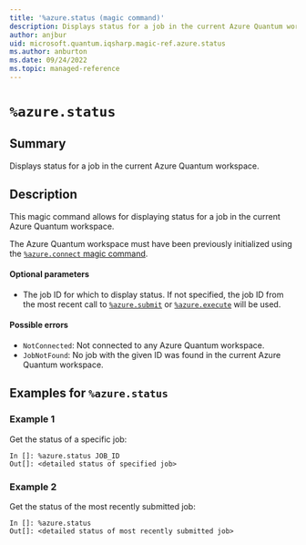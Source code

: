 ```yaml
---
title: '%azure.status (magic command)'
description: Displays status for a job in the current Azure Quantum workspace.
author: anjbur
uid: microsoft.quantum.iqsharp.magic-ref.azure.status
ms.author: anburton
ms.date: 09/24/2022
ms.topic: managed-reference
---
```


<!--
    NB: This file has been automatically generated from Microsoft.Quantum.IQSharp.AzureClient.dll,
        please do not manually edit it.

    [DEBUG] JSON source:
        {"Name": "%azure.status", "Documentation": {"Summary": "Displays status for a job in the current Azure Quantum workspace.", "Full": null, "Description": "\r\nThis magic command allows for displaying status for a job in the current \r\nAzure Quantum workspace.\r\n\r\nThe Azure Quantum workspace must have been previously initialized\r\nusing the [`%azure.connect` magic command](https://docs.microsoft.com/qsharp/api/iqsharp-magic/azure.connect).\r\n\r\n#### Optional parameters\r\n\r\n- The job ID for which to display status. If not specified, the job ID from\r\nthe most recent call to [`%azure.submit`](https://docs.microsoft.com/qsharp/api/iqsharp-magic/azure.submit)\r\nor [`%azure.execute`](https://docs.microsoft.com/qsharp/api/iqsharp-magic/azure.execute) will be used.\r\n\r\n#### Possible errors\r\n\r\n- `NotConnected`: Not connected to any Azure Quantum workspace.\r\n- `JobNotFound`: No job with the given ID was found in the current Azure Quantum workspace.\r\n                    ", "Remarks": null, "Examples": ["\r\nGet the status of a specific job:\r\n```\r\nIn []: %azure.status JOB_ID\r\nOut[]: <detailed status of specified job>\r\n```\r\n                        ", "\r\nGet the status of the most recently submitted job:\r\n```\r\nIn []: %azure.status\r\nOut[]: <detailed status of most recently submitted job>\r\n```\r\n                        "], "SeeAlso": null}, "AssemblyName": "Microsoft.Quantum.IQSharp.AzureClient"}
-->

# `%azure.status`

## Summary

Displays status for a job in the current Azure Quantum workspace.

## Description

This magic command allows for displaying status for a job in the current
Azure Quantum workspace.

The Azure Quantum workspace must have been previously initialized
using the [`%azure.connect` magic command](https://docs.microsoft.com/qsharp/api/iqsharp-magic/azure.connect).

#### Optional parameters

- The job ID for which to display status. If not specified, the job ID from
the most recent call to [`%azure.submit`](https://docs.microsoft.com/qsharp/api/iqsharp-magic/azure.submit)
or [`%azure.execute`](https://docs.microsoft.com/qsharp/api/iqsharp-magic/azure.execute) will be used.

#### Possible errors

- `NotConnected`: Not connected to any Azure Quantum workspace.
- `JobNotFound`: No job with the given ID was found in the current Azure Quantum workspace.

## Examples for `%azure.status`

### Example 1

Get the status of a specific job:
```
In []: %azure.status JOB_ID
Out[]: <detailed status of specified job>
```

### Example 2

Get the status of the most recently submitted job:
```
In []: %azure.status
Out[]: <detailed status of most recently submitted job>
```
